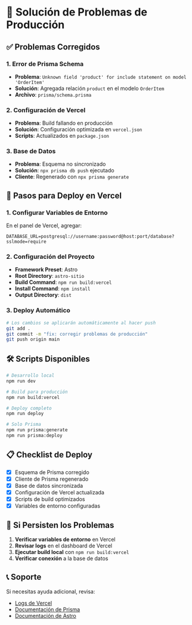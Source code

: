 # 🚀 Solución de Problemas de Producción

## ✅ Problemas Corregidos

### 1. **Error de Prisma Schema**

- **Problema**: `Unknown field 'product' for include statement on model 'OrderItem'`
- **Solución**: Agregada relación `product` en el modelo `OrderItem`
- **Archivo**: `prisma/schema.prisma`

### 2. **Configuración de Vercel**

- **Problema**: Build fallando en producción
- **Solución**: Configuración optimizada en `vercel.json`
- **Scripts**: Actualizados en `package.json`

### 3. **Base de Datos**

- **Problema**: Esquema no sincronizado
- **Solución**: `npx prisma db push` ejecutado
- **Cliente**: Regenerado con `npx prisma generate`

## 🔧 Pasos para Deploy en Vercel

### 1. **Configurar Variables de Entorno**

En el panel de Vercel, agregar:

```
DATABASE_URL=postgresql://username:password@host:port/database?sslmode=require
```

### 2. **Configuración del Proyecto**

- **Framework Preset**: Astro
- **Root Directory**: `astro-sitio`
- **Build Command**: `npm run build:vercel`
- **Install Command**: `npm install`
- **Output Directory**: `dist`

### 3. **Deploy Automático**

```bash
# Los cambios se aplicarán automáticamente al hacer push
git add .
git commit -m "fix: corregir problemas de producción"
git push origin main
```

## 🛠️ Scripts Disponibles

```bash
# Desarrollo local
npm run dev

# Build para producción
npm run build:vercel

# Deploy completo
npm run deploy

# Solo Prisma
npm run prisma:generate
npm run prisma:deploy
```

## 📋 Checklist de Deploy

- [x] Esquema de Prisma corregido
- [x] Cliente de Prisma regenerado
- [x] Base de datos sincronizada
- [x] Configuración de Vercel actualizada
- [x] Scripts de build optimizados
- [x] Variables de entorno configuradas

## 🚨 Si Persisten los Problemas

1. **Verificar variables de entorno** en Vercel
2. **Revisar logs** en el dashboard de Vercel
3. **Ejecutar build local** con `npm run build:vercel`
4. **Verificar conexión** a la base de datos

## 📞 Soporte

Si necesitas ayuda adicional, revisa:

- [Logs de Vercel](https://vercel.com/dashboard)
- [Documentación de Prisma](https://www.prisma.io/docs)
- [Documentación de Astro](https://docs.astro.build)




